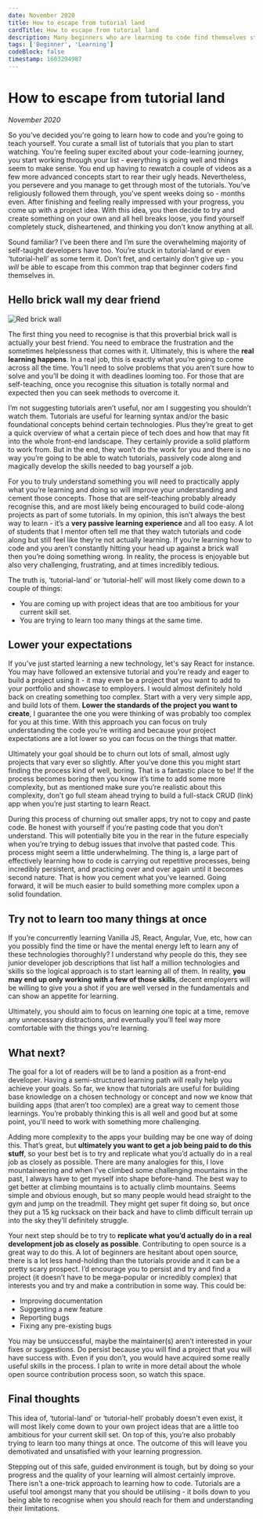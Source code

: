 ```yaml
---
date: November 2020
title: How to escape from tutorial land
cardTitle: How to escape from tutorial land
description: Many beginners who are learning to code find themselves stuck watching tutorials. To really understand what you're learning you need to step out of this safe, guided environment
tags: ['Beginner', 'Learning']
codeBlock: false
timestamp: 1603294987
---
```



# How to escape from tutorial land
*November 2020*

So you’ve decided you're going to learn how to code and you’re going to teach yourself. You curate a small list of tutorials that you plan to start watching. You’re feeling super excited about your code-learning journey, you start working through your list - everything is going well and things seem to make sense. You end up having to rewatch a couple of videos as a few more advanced concepts start to rear their ugly heads. Nevertheless, you persevere and you manage to get through most of the tutorials. You’ve religiously followed them through, you’ve spent weeks doing so - months even. After finishing and feeling really impressed with your progress, you come up with a project idea. With this idea, you then decide to try and create something on your own and all hell breaks loose, you find yourself completely stuck, disheartened, and thinking you don’t know anything at all. 

Sound familiar? I’ve been there and I’m sure the overwhelming majority of self-taught developers have too. You’re stuck in tutorial-land or even ‘tutorial-hell’ as some term it. Don’t fret, and certainly don’t give up - you *will* be able to escape from this common trap that beginner coders find themselves in.

## Hello brick wall my dear friend

![Red brick wall](/images/blog/brick-wall.jpg)

The first thing you need to recognise is that this proverbial brick wall is actually your best friend. You need to embrace the frustration and the sometimes helplessness that comes with it. Ultimately, this is where the **real learning happens**. In a real job, this is exactly what you’re going to come across all the time. You’ll need to solve problems that you aren’t sure how to solve and you’ll be doing it with deadlines looming too. For those that are self-teaching, once you recognise this situation is totally normal and expected then you can seek methods to overcome it. 

I’m not suggesting tutorials aren’t useful, nor am I suggesting you shouldn’t watch them. Tutorials are useful for learning syntax and/or the basic foundational concepts behind certain technologies. Plus they’re great to get a quick overview of what a certain piece of tech does and how that may fit into the whole front-end landscape. They certainly provide a solid platform to work from. But in the end, they won’t do the work for you and there is no way you’re going to be able to watch tutorials, passively code along and magically develop the skills needed to bag yourself a job.

For you to truly understand something you will need to practically apply what you’re learning and doing so will improve your understanding and cement those concepts. Those that are self-teaching probably already recognise this, and are most likely being encouraged to build code-along projects as part of some tutorials. In my opinion, this isn’t always the best way to learn - it’s a **very passive learning experience** and all too easy. A lot of students that I mentor often tell me that they watch tutorials and code along but still feel like they’re not actually learning. If you’re learning how to code and you aren’t constantly hitting your head up against a brick wall then you’re doing something wrong. In reality, the process is enjoyable but also very challenging, frustrating, and at times incredibly tedious.

The truth is, ‘tutorial-land’ or ‘tutorial-hell’ will most likely come down to a couple of things:

* You are coming up with project ideas that are too ambitious for your current skill set.
* You are trying to learn too many things at the same time.

## Lower your expectations

If you’ve just started learning a new technology, let's say React for instance. You may have followed an extensive tutorial and you’re ready and eager to build a project using it - it may even be a project that you want to add to your portfolio and showcase to employers. I would almost definitely hold back on creating something too complex. Start with a very very simple app, and build lots of them. **Lower the standards of the project you want to create**, I guarantee the one you were thinking of was probably too complex for you at this time. With this approach you can focus on truly understanding the code you’re writing and because your project expectations are a lot lower so you can focus on the things that matter.

Ultimately your goal should be to churn out lots of small, almost ugly projects that vary ever so slightly. After you’ve done this you might start finding the process kind of well, boring. That is a fantastic place to be! If the process becomes boring then you know it’s time to add some more complexity, but as mentioned make sure you’re realistic about this complexity, don’t go full steam ahead trying to build a full-stack CRUD (link) app when you’re just starting to learn React.

During this process of churning out smaller apps, try not to copy and paste code. Be honest with yourself if you’re pasting code that you don’t understand. This will potentially bite you in the rear in the future especially when you’re trying to debug issues that involve that pasted code. This process might seem a little underwhelming. The thing is, a large part of effectively learning how to code is carrying out repetitive processes, being incredibly persistent, and practicing over and over again until it becomes second nature. That is how you cement what you’ve learned. Going forward, it will be much easier to build something more complex upon a solid foundation.

## Try not to learn too many things at once

If you’re concurrently learning Vanilla JS, React, Angular, Vue, etc, how can you possibly find the time or have the mental energy left to learn any of these technologies thoroughly? I understand why people do this, they see junior developer job descriptions that list half a million technologies and skills so the logical approach is to start learning all of them. In reality, **you may end up only working with a few of those skills**, decent employers will be willing to give you a shot if you are well versed in the fundamentals and can show an appetite for learning.

Ultimately, you should aim to focus on learning one topic at a time, remove any unnecessary distractions, and eventually you’ll feel way more comfortable with the things you’re learning. 

## What next?

The goal for a lot of readers will be to land a position as a front-end developer. Having a semi-structured learning path will really help you achieve your goals. So far, we know that tutorials are useful for building base knowledge on a chosen technology or concept and now we know that building apps (that aren’t too complex) are a great way to cement those learnings. You’re probably thinking this is all well and good but at some point, you'll need to work with something more challenging. 

Adding more complexity to the apps your building may be one way of doing this. That’s great, but **ultimately you want to get a job being paid to do this stuff**, so your best bet is to try and replicate what you’d actually do in a real job as closely as possible. There are many analogies for this, I love mountaineering and when I’ve climbed some challenging mountains in the past, I always have to get myself into shape before-hand. The best way to get better at climbing mountains is to actually climb mountains. Seems simple and obvious enough, but so many people would head straight to the gym and jump on the treadmill. They might get super fit doing so, but once they put a 15 kg rucksack on their back and have to climb difficult terrain up into the sky they’ll definitely struggle.

Your next step should be to try to **replicate what you’d actually do in a real development job as closely as possible**. Contributing to open source is a great way to do this. A lot of beginners are hesitant about open source, there is a lot less hand-holding than the tutorials provide and it can be a pretty scary prospect. I’d encourage you to persist and try and find a project (it doesn’t have to be mega-popular or incredibly complex) that interests you and try and make a contribution in some way. This could be:

* Improving documentation
* Suggesting a new feature
* Reporting bugs
* Fixing any pre-existing bugs

You may be unsuccessful, maybe the maintainer(s) aren’t interested in your fixes or suggestions. Do persist because you will find a project that you will have success with. Even if you don’t, you would have acquired some really useful skills in the process. I plan to write in more detail about the whole open source contribution process soon, so watch this space.

## Final thoughts

This idea of, ‘tutorial-land’ or ‘tutorial-hell’ probably doesn't even exist, it will most likely come down to your own project ideas that are a little too ambitious for your current skill set. On top of this, you’re also probably trying to learn too many things at once. The outcome of this will leave you demotivated and unsatisfied with your learning progression.

Stepping out of this safe, guided environment is tough, but by doing so your progress and the quality of your learning will almost certainly improve. There isn't a one-trick approach to learning how to code. Tutorials are a useful tool amongst many that you should be utilising - it boils down to you being able to recognise when you should reach for them and understanding their limitations.
